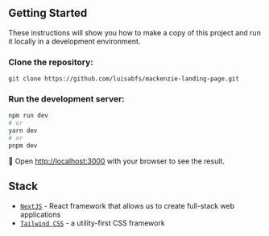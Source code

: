 ## Getting Started

These instructions will show you how to make a copy of this project and run it locally in a development environment.

### Clone the repository:

```
git clone https://github.com/luisabfs/mackenzie-landing-page.git
```

### Run the development server:

```bash
npm run dev
# or
yarn dev
# or
pnpm dev
```

🎉  Open [http://localhost:3000](http://localhost:3000) with your browser to see the result.

## Stack

* [`NextJS`](https://nextjs.org/) - React framework that allows us to create full-stack web applications
* [`Tailwind CSS`](https://tailwindcss.com/) - a utility-first CSS framework
